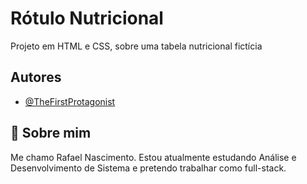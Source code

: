 # Rótulo Nutricional

Projeto em HTML e CSS, sobre uma tabela nutricional fictícia


## Autores

- [@TheFirstProtagonist](https://www.github.com/thefirstprotagonist)


## 🚀 Sobre mim
Me chamo Rafael Nascimento. Estou atualmente estudando Análise e Desenvolvimento de Sistema e pretendo trabalhar como full-stack.

